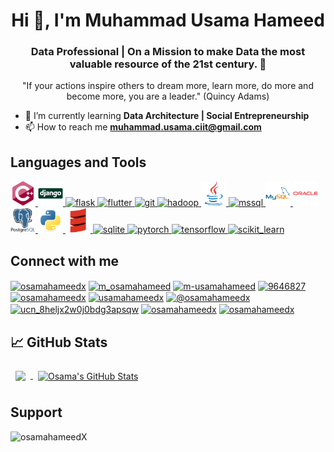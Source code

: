<h1 align="center">Hi 👋, I'm Muhammad Usama Hameed</h1>
<h3 align="center">Data Professional | On a Mission to make Data the most valuable resource of the 21st century. 🎯</h3>

<p align="center">"If your actions inspire others to dream more, learn more, do more and become more, you are a leader." (Quincy Adams)</p>

- 🌱 I’m currently learning **Data Architecture | Social Entrepreneurship**
- 📫 How to reach me **muhammad.usama.ciit@gmail.com**


## Languages and Tools
<p align="left"> <a href="https://www.w3schools.com/cpp/" target="_blank"> <img src="https://raw.githubusercontent.com/devicons/devicon/master/icons/cplusplus/cplusplus-original.svg" alt="cplusplus" width="40" height="40"/> <a href="https://www.djangoproject.com/" target="_blank"> <img src="https://raw.githubusercontent.com/devicons/devicon/master/icons/django/django-original.svg" alt="django" width="40" height="40"/> </a> <a href="https://flask.palletsprojects.com/" target="_blank"> <img src="https://www.vectorlogo.zone/logos/pocoo_flask/pocoo_flask-icon.svg" alt="flask" width="40" height="40"/> </a> <a href="https://flutter.dev" target="_blank"> <img src="https://www.vectorlogo.zone/logos/flutterio/flutterio-icon.svg" alt="flutter" width="40" height="40"/> </a> <a href="https://git-scm.com/" target="_blank"> <img src="https://www.vectorlogo.zone/logos/git-scm/git-scm-icon.svg" alt="git" width="40" height="40"/> </a> <a href="https://hadoop.apache.org/" target="_blank"> <img src="https://www.vectorlogo.zone/logos/apache_hadoop/apache_hadoop-icon.svg" alt="hadoop" width="40" height="40"/> </a> <a href="https://www.java.com" target="_blank"> <img src="https://raw.githubusercontent.com/devicons/devicon/master/icons/java/java-original.svg" alt="java" width="40" height="40"/> </a> <a href="https://www.microsoft.com/en-us/sql-server" target="_blank"> <img src="https://www.svgrepo.com/show/303229/microsoft-sql-server-logo.svg" alt="mssql" width="40" height="40"/> </a> <a href="https://www.mysql.com/" target="_blank"> <img src="https://raw.githubusercontent.com/devicons/devicon/master/icons/mysql/mysql-original-wordmark.svg" alt="mysql" width="40" height="40"/> </a> <a href="https://www.oracle.com/" target="_blank"> <img src="https://raw.githubusercontent.com/devicons/devicon/master/icons/oracle/oracle-original.svg" alt="oracle" width="40" height="40"/> </a> <a href="https://www.postgresql.org" target="_blank"> <img src="https://raw.githubusercontent.com/devicons/devicon/master/icons/postgresql/postgresql-original-wordmark.svg" alt="postgresql" width="40" height="40"/> </a> <a href="https://www.python.org" target="_blank"> <img src="https://raw.githubusercontent.com/devicons/devicon/master/icons/python/python-original.svg" alt="python" width="40" height="40"/> </a> <a href="https://www.scala-lang.org" target="_blank"> <img src="https://raw.githubusercontent.com/devicons/devicon/master/icons/scala/scala-original.svg" alt="scala" width="40" height="40"/> </a> <a href="https://www.sqlite.org/" target="_blank"> <img src="https://www.vectorlogo.zone/logos/sqlite/sqlite-icon.svg" alt="sqlite" width="40" height="40"/> </a> <a href="https://pytorch.org/" target="_blank"> <img src="https://www.vectorlogo.zone/logos/pytorch/pytorch-icon.svg" alt="pytorch" width="40" height="40"/> </a> <a href="https://www.tensorflow.org" target="_blank"> <img src="https://www.vectorlogo.zone/logos/tensorflow/tensorflow-icon.svg" alt="tensorflow" width="40" height="40"/> </a> <a href="https://scikit-learn.org/" target="_blank"> <img src="https://upload.wikimedia.org/wikipedia/commons/0/05/Scikit_learn_logo_small.svg" alt="scikit_learn" width="40" height="40"/> </a> </p>

## Connect with me
  
<p align="left">
<a href="https://dev.to/osamahameedx" target="blank"><img align="center" src="https://cdn.jsdelivr.net/npm/simple-icons@3.0.1/icons/dev-dot-to.svg" alt="osamahameedx" height="30" width="40" /></a>
<a href="https://twitter.com/m_osamahameed" target="blank"><img align="center" src="https://raw.githubusercontent.com/rahuldkjain/github-profile-readme-generator/master/src/images/icons/Social/twitter.svg" alt="m_osamahameed" height="30" width="40" /></a>
<a href="https://linkedin.com/in/m-usamahameed" target="blank"><img align="center" src="https://raw.githubusercontent.com/rahuldkjain/github-profile-readme-generator/master/src/images/icons/Social/linked-in-alt.svg" alt="m-usamahameed" height="30" width="40" /></a>
<a href="https://stackoverflow.com/users/9646827" target="blank"><img align="center" src="https://raw.githubusercontent.com/rahuldkjain/github-profile-readme-generator/master/src/images/icons/Social/stack-overflow.svg" alt="9646827" height="30" width="40" /></a>
<a href="https://kaggle.com/usamahameedx" target="blank"><img align="center" src="https://raw.githubusercontent.com/rahuldkjain/github-profile-readme-generator/master/src/images/icons/Social/kaggle.svg" alt="osamahameedx" height="30" width="40" /></a>
<a href="https://instagram.com/usamahameedx" target="blank"><img align="center" src="https://raw.githubusercontent.com/rahuldkjain/github-profile-readme-generator/master/src/images/icons/Social/instagram.svg" alt="usamahameedx" height="30" width="40" /></a>
<a href="https://medium.com/@osamahameedx/" target="blank"><img align="center" src="https://raw.githubusercontent.com/rahuldkjain/github-profile-readme-generator/master/src/images/icons/Social/medium.svg" alt="@osamahameedx" height="30" width="40" /></a>
<a href="https://www.youtube.com/c/ucn_8heljx2w0j0bdg3apsqw" target="blank"><img align="center" src="https://raw.githubusercontent.com/rahuldkjain/github-profile-readme-generator/master/src/images/icons/Social/youtube.svg" alt="ucn_8heljx2w0j0bdg3apsqw" height="30" width="40" /></a>
<a href="https://www.hackerrank.com/osamahameedx" target="blank"><img align="center" src="https://raw.githubusercontent.com/rahuldkjain/github-profile-readme-generator/master/src/images/icons/Social/hackerrank.svg" alt="osamahameedx" height="30" width="40" /></a>
<a href="https://www.leetcode.com/osamahameedx" target="blank"><img align="center" src="https://raw.githubusercontent.com/rahuldkjain/github-profile-readme-generator/master/src/images/icons/Social/leet-code.svg" alt="osamahameedx" height="30" width="40" /></a>
</p>

## &#x1f4c8; GitHub Stats

<a href="https://github.com/osamahameedX">
  <img align="center" style="margin:0.5rem" src="https://github-readme-stats.vercel.app/api/top-langs/?username=osamahameedX&hide=html,css&title_color=ffffff&text_color=c9cacc&icon_color=4AB197&bg_color=1A2B34" />
</a>

<a href="https://github.com/osamahameedX">
  <img align="center" style="margin:0.5rem" src="https://github-readme-stats.vercel.app/api?username=osamahameedX&show_icons=true&line_height=27&count_private=true&title_color=ffffff&text_color=c9cacc&icon_color=0bd001&bg_color=1A2B34" alt="Osama's GitHub Stats" />
</a>


## Support
<p><a href="https://www.buymeacoffee.com/osamahameedX"> <img align="left" src="https://cdn.buymeacoffee.com/buttons/v2/default-yellow.png" height="50" width="210" alt="osamahameedX" /></a></p><br><br>
